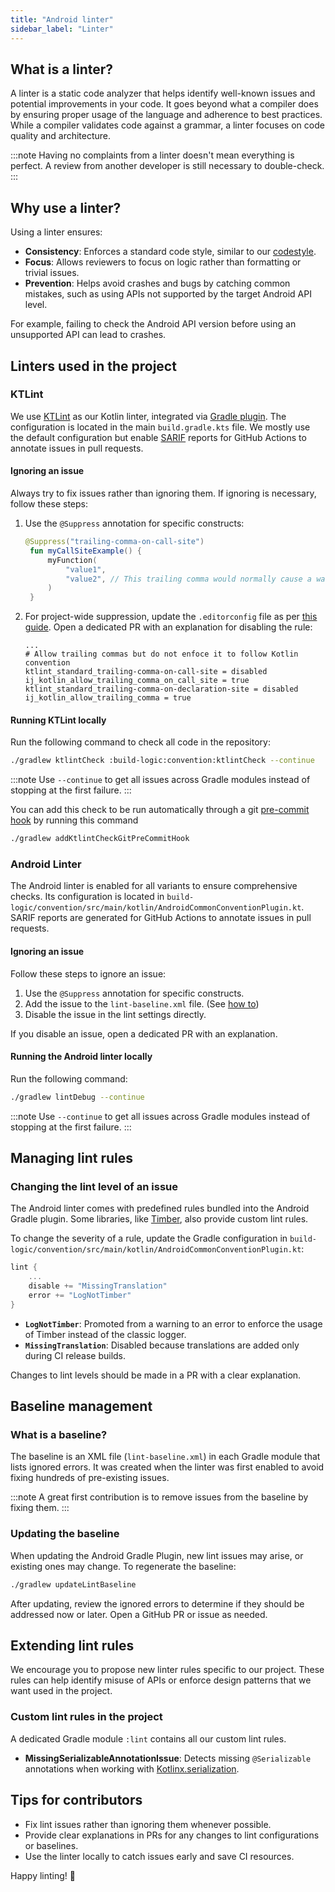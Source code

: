 ```yaml
---
title: "Android linter"
sidebar_label: "Linter"
---
```


## What is a linter?

A linter is a static code analyzer that helps identify well-known issues and potential improvements in your code. It goes beyond what a compiler does by ensuring proper usage of the language and adherence to best practices. While a compiler validates code against a grammar, a linter focuses on code quality and architecture.

:::note
Having no complaints from a linter doesn't mean everything is perfect. A review from another developer is still necessary to double-check.
:::

## Why use a linter?

Using a linter ensures:

- **Consistency**: Enforces a standard code style, similar to our [codestyle](/docs/android/codestyle).
- **Focus**: Allows reviewers to focus on logic rather than formatting or trivial issues.
- **Prevention**: Helps avoid crashes and bugs by catching common mistakes, such as using APIs not supported by the target Android API level.

For example, failing to check the Android API version before using an unsupported API can lead to crashes.

## Linters used in the project

### KTLint

We use [KTLint](https://pinterest.github.io/ktlint) as our Kotlin linter, integrated via [Gradle plugin](https://github.com/JLLeitschuh/ktlint-gradle). The configuration is located in the main `build.gradle.kts` file. We mostly use the default configuration but enable [SARIF](/docs/android/tips/sarif_reports) reports for GitHub Actions to annotate issues in pull requests.

#### Ignoring an issue

Always try to fix issues rather than ignoring them. If ignoring is necessary, follow these steps:

1. Use the `@Suppress` annotation for specific constructs:
   ```kotlin
   @Suppress("trailing-comma-on-call-site")
    fun myCallSiteExample() {
        myFunction(
            "value1",
            "value2", // This trailing comma would normally cause a warning
        )
    }
   ```

2. For project-wide suppression, update the `.editorconfig` file as per [this guide](https://pinterest.github.io/ktlint/0.49.1/faq/#how-do-i-globally-disable-a-rule-without-editorconfig). Open a dedicated PR with an explanation for disabling the rule:
    ```editorconfig
    ...
    # Allow trailing commas but do not enfoce it to follow Kotlin convention
    ktlint_standard_trailing-comma-on-call-site = disabled
    ij_kotlin_allow_trailing_comma_on_call_site = true
    ktlint_standard_trailing-comma-on-declaration-site = disabled
    ij_kotlin_allow_trailing_comma = true
    ```

#### Running KTLint locally

Run the following command to check all code in the repository:

```bash
./gradlew ktlintCheck :build-logic:convention:ktlintCheck --continue
```

:::note
Use `--continue` to get all issues across Gradle modules instead of stopping at the first failure.
:::

You can add this check to be run automatically through a git [pre-commit hook](https://git-scm.com/book/en/v2/Customizing-Git-Git-Hooks) by running this command

```bash
./gradlew addKtlintCheckGitPreCommitHook
```

### Android Linter

The Android linter is enabled for all variants to ensure comprehensive checks. Its configuration is located in `build-logic/convention/src/main/kotlin/AndroidCommonConventionPlugin.kt`. SARIF reports are generated for GitHub Actions to annotate issues in pull requests.

#### Ignoring an issue

Follow these steps to ignore an issue:

1. Use the `@Suppress` annotation for specific constructs.
2. Add the issue to the `lint-baseline.xml` file. (See [how to](#updating-the-baseline))
3. Disable the issue in the lint settings directly.

If you disable an issue, open a dedicated PR with an explanation.

#### Running the Android linter locally

Run the following command:

```bash
./gradlew lintDebug --continue
```

:::note
Use `--continue` to get all issues across Gradle modules instead of stopping at the first failure.
:::

## Managing lint rules

### Changing the lint level of an issue

The Android linter comes with predefined rules bundled into the Android Gradle plugin. Some libraries, like [Timber](https://github.com/JakeWharton/timber), also provide custom lint rules.

To change the severity of a rule, update the Gradle configuration in `build-logic/convention/src/main/kotlin/AndroidCommonConventionPlugin.kt`:

```kotlin
lint {
    ...
    disable += "MissingTranslation"
    error += "LogNotTimber"
}
```

- **`LogNotTimber`**: Promoted from a warning to an error to enforce the usage of Timber instead of the classic logger.
- **`MissingTranslation`**: Disabled because translations are added only during CI release builds.

Changes to lint levels should be made in a PR with a clear explanation.

## Baseline management

### What is a baseline?

The baseline is an XML file (`lint-baseline.xml`) in each Gradle module that lists ignored errors. It was created when the linter was first enabled to avoid fixing hundreds of pre-existing issues.

:::note
A great first contribution is to remove issues from the baseline by fixing them.
:::

### Updating the baseline

When updating the Android Gradle Plugin, new lint issues may arise, or existing ones may change. To regenerate the baseline:

```bash
./gradlew updateLintBaseline
```

After updating, review the ignored errors to determine if they should be addressed now or later. Open a GitHub PR or issue as needed.

## Extending lint rules

We encourage you to propose new linter rules specific to our project. These rules can help identify misuse of APIs or enforce design patterns that we want used in the project.

### Custom lint rules in the project

A dedicated Gradle module `:lint` contains all our custom lint rules.

- **MissingSerializableAnnotationIssue**: Detects missing `@Serializable` annotations when working with [Kotlinx.serialization](https://github.com/Kotlin/kotlinx.serialization).

## Tips for contributors

- Fix lint issues rather than ignoring them whenever possible.
- Provide clear explanations in PRs for any changes to lint configurations or baselines.
- Use the linter locally to catch issues early and save CI resources.

Happy linting! 🚀
